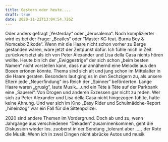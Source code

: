 ```yaml
---
title: Gestern oder heute....
draft: true
date: 2020-11-22T13:04:54.726Z
---
```

Oder anders gefragt „Yesterday“ oder „Jerusalema“.  Noch komplizierter wird es bei der Frage: „Beatles“ oder “Master KG feat. Burna Boy & Nomcebo Zikode“. Wenn mir die Haare nicht schon vorher zu Berge gestanden wären, wäre jetzt der Zeitpunkt dafür. Ich fühle mich in Zeit zurückversetzt als ich von Peter Alexander und Lisa della Casa nichts hören wollte. Heute bin ich der „Ewiggestrige“ der sich schon „beim besten Namen“ nicht vorstellen kann, dass nur annähernd eine Melodie aus den Boxen ertönen könnte. Thema sind sich alt und jung schon im Mittelalter in die Haare geraten. Besonders laut ging es in den Sechzigern zu, als unsere Eltern jede „Neuerfindung“ ins Reich der „Spinner“ beförderten. Lange Haare waren „grusig“, laute Musik....und ein Tète à Tète auf der Parkbank eine „Sauerei“. Von Drogen und anderen Exzessen gar nicht zu reden. Wer sich zu Peter Alexander und Lisa della Casa nicht hingezogen fühlte, hatte keine Ahnung. Und wer sich im Kino „Easy Rider und Schulmädche-Report „hineinzog“ war ein Fall für die Sittenpolizei.

2020 sind andere Themen im Vordergrund. Doch ab und zu, wenn Jahrgänge aus verschiedenen “Dekaden“ zusammenkommen, geht die Diskussion wieder los. zuoberst in der Sendung „tolerant aber ....„ der Rote die Musik. Wenn ich in zwei Dingen nicht abrücke Autos und musik